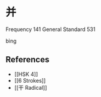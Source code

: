# 并
Frequency 141
General Standard 531

bìng


## References
- [[HSK 4]]
- [[6 Strokes]]
- [[干 Radical]]